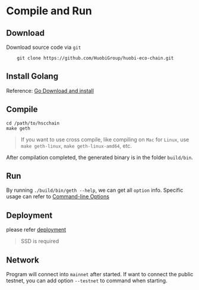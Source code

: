 # Compile and Run

## Download
Download source code via `git`
```
    git clone https://github.com/HuobiGroup/huobi-eco-chain.git
```
## Install Golang
Reference: [Go Download and install](https://golang.org/doc/install)

## Compile
```
cd /path/to/hscchain
make geth
```
> If you want to use cross compile, like compiling on `Mac` for `Linux`, use `make geth-linux`, `make geth-linux-amd64`, etc.


After compilation completed, the generated binary is in the folder `build/bin`.

## Run
By running `./build/bin/geth --help`, we can get all `option` info. Specific usage can refer to [Command-line Options](https://geth.ethereum.org/docs/interface/command-line-options)

## Deployment

please refer [deployment](/en-us/dev/deploy.md)

> SSD is required

## Network
Program will connect into `mainnet` after started. If want to connect the public testnet, you can add option `--testnet` to command when starting. 
